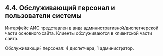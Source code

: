## 4.4. Обслуживающий персонал и пользователи системы

Интерфейс АИС представлен в виде административной/диспетчерской части основного сайта. Клиенты обслуживаются в клиентской части сайта.

Обслуживающий персонал: 4 диспетчера, 1 администратор.
